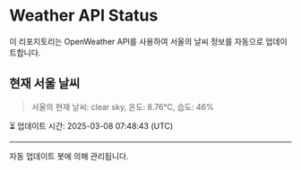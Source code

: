 
# Weather API Status

이 리포지토리는 OpenWeather API를 사용하여 서울의 날씨 정보를 자동으로 업데이트합니다.

## 현재 서울 날씨
> 서울의 현재 날씨: clear sky, 온도: 8.76°C, 습도: 46%

⏳ 업데이트 시간: 2025-03-08 07:48:43 (UTC)

---
자동 업데이트 봇에 의해 관리됩니다.
